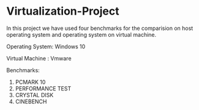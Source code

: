 # Virtualization-Project
In this project we have used four benchmarks for the comparision on host operating system and operating system on virtual machine.

Operating System: Windows 10

Virtual Machine : Vmware

Benchmarks:
1) PCMARK 10
2) PERFORMANCE TEST
3) CRYSTAL DISK
4) CINEBENCH
